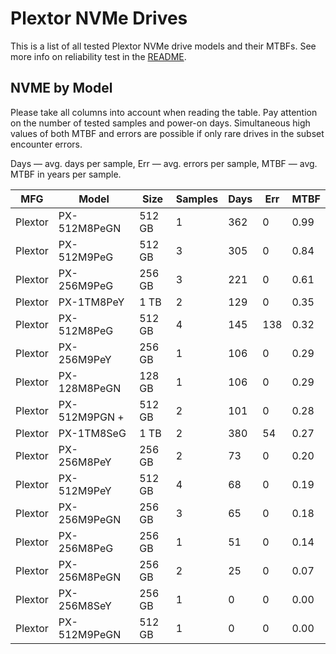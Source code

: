 Plextor NVMe Drives
===================

This is a list of all tested Plextor NVMe drive models and their MTBFs. See more
info on reliability test in the [README](https://github.com/linuxhw/SMART).

NVME by Model
------------

Please take all columns into account when reading the table. Pay attention on the
number of tested samples and power-on days. Simultaneous high values of both MTBF
and errors are possible if only rare drives in the subset encounter errors.

Days — avg. days per sample,
Err  — avg. errors per sample,
MTBF — avg. MTBF in years per sample.

| MFG       | Model              | Size   | Samples | Days  | Err   | MTBF   |
|-----------|--------------------|--------|---------|-------|-------|--------|
| Plextor   | PX-512M8PeGN       | 512 GB | 1       | 362   | 0     | 0.99   |
| Plextor   | PX-512M9PeG        | 512 GB | 3       | 305   | 0     | 0.84   |
| Plextor   | PX-256M9PeG        | 256 GB | 3       | 221   | 0     | 0.61   |
| Plextor   | PX-1TM8PeY         | 1 TB   | 2       | 129   | 0     | 0.35   |
| Plextor   | PX-512M8PeG        | 512 GB | 4       | 145   | 138   | 0.32   |
| Plextor   | PX-256M9PeY        | 256 GB | 1       | 106   | 0     | 0.29   |
| Plextor   | PX-128M8PeGN       | 128 GB | 1       | 106   | 0     | 0.29   |
| Plextor   | PX-512M9PGN +      | 512 GB | 2       | 101   | 0     | 0.28   |
| Plextor   | PX-1TM8SeG         | 1 TB   | 2       | 380   | 54    | 0.27   |
| Plextor   | PX-256M8PeY        | 256 GB | 2       | 73    | 0     | 0.20   |
| Plextor   | PX-512M9PeY        | 512 GB | 4       | 68    | 0     | 0.19   |
| Plextor   | PX-256M9PeGN       | 256 GB | 3       | 65    | 0     | 0.18   |
| Plextor   | PX-256M8PeG        | 256 GB | 1       | 51    | 0     | 0.14   |
| Plextor   | PX-256M8PeGN       | 256 GB | 2       | 25    | 0     | 0.07   |
| Plextor   | PX-256M8SeY        | 256 GB | 1       | 0     | 0     | 0.00   |
| Plextor   | PX-512M9PeGN       | 512 GB | 1       | 0     | 0     | 0.00   |
